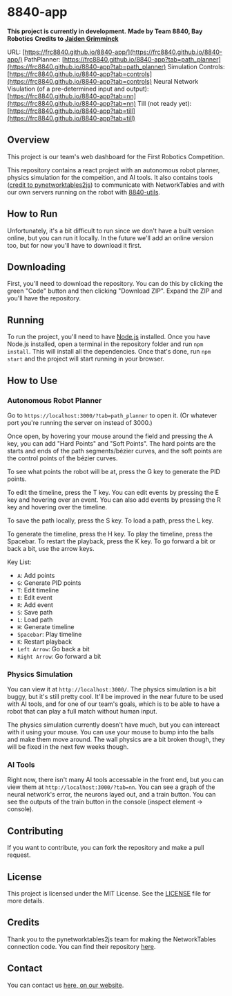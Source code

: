 # 8840-app

**This project is currently in development.**
**Made by Team 8840, Bay Robotics**
**Credits to [Jaiden Grimminck](https://github.com/JaidenAGrimminck)**

URL: [https://frc8840.github.io/8840-app/](https://frc8840.github.io/8840-app/)
PathPlanner: [https://frc8840.github.io/8840-app?tab=path_planner](https://frc8840.github.io/8840-app?tab=path_planner)
Simulation Controls: [https://frc8840.github.io/8840-app?tab=controls](https://frc8840.github.io/8840-app?tab=controls)
Neural Network Visulation (of a pre-determined input and output): [https://frc8840.github.io/8840-app?tab=nn](https://frc8840.github.io/8840-app?tab=nn)
Till (not ready yet): [https://frc8840.github.io/8840-app?tab=till](https://frc8840.github.io/8840-app?tab=till)

## Overview

This project is our team's web dashboard for the First Robotics Competition.

This repository contains a react project with an autonomous robot planner, physics simulation for the compeition, and AI tools. It also contains tools ([credit to pynetworktables2js](https://github.com/robotpy/pynetworktables2js)) to communicate with NetworkTables and with our own servers running on the robot with [8840-utils](https://github.com/frc8840/).

## How to Run

Unfortunately, it's a bit difficult to run since we don't have a built version online, but you can run it locally. In the future we'll add an online version too, but for now you'll have to download it first.

## Downloading

First, you'll need to download the repository. You can do this by clicking the green "Code" button and then clicking "Download ZIP". Expand the ZIP and you'll have the repository.

## Running

To run the project, you'll need to have [Node.js](https://nodejs.org/en/) installed. Once you have Node.js installed, open a terminal in the repository folder and run `npm install`. This will install all the dependencies. Once that's done, run `npm start` and the project will start running in your browser.

## How to Use

### Autonomous Robot Planner

Go to `https://localhost:3000/?tab=path_planner` to open it. (Or whatever port you're running the server on instead of 3000.)

Once open, by hovering your mouse around the field and pressing the A key, you can add "Hard Points" and "Soft Points". The hard points are the starts and ends of the path segments/bézier curves, and the soft points are the control points of the bézier curves.

To see what points the robot will be at, press the G key to generate the PID points.

To edit the timeline, press the T key. You can edit events by pressing the E key and hovering over an event. You can also add events by pressing the R key and hovering over the timeline.

To save the path locally, press the S key. To load a path, press the L key.

To generate the timeline, press the H key. To play the timeline, press the Spacebar. To restart the playback, press the K key. To go forward a bit or back a bit, use the arrow keys.

Key List:
- `A`: Add points
- `G`: Generate PID points
- `T`: Edit timeline
- `E`: Edit event
- `R`: Add event
- `S`: Save path
- `L`: Load path
- `H`: Generate timeline
- `Spacebar`: Play timeline
- `K`: Restart playback
- `Left Arrow`: Go back a bit
- `Right Arrow`: Go forward a bit

### Physics Simulation

You can view it at `http://localhost:3000/`. The physics simulation is a bit buggy, but it's still pretty cool. It'll be improved in the near future to be used with AI tools, and for one of our team's goals, which is to be able to have a robot that can play a full match without human input.

The physics simulation currently doesn't have much, but you can intereact with it using your mouse. You can use your mouse to bump into the balls and make them move around. The wall physics are a bit broken though, they will be fixed in the next few weeks though.

### AI Tools

Right now, there isn't many AI tools accessable in the front end, but you can view them at `http://localhost:3000/?tab=nn`. You can see a graph of the neural network's error, the neurons layed out, and a train button. You can see the outputs of the train button in the console (inspect element -> console).

## Contributing

If you want to contribute, you can fork the repository and make a pull request.

## License

This project is licensed under the MIT License. See the [LICENSE](LICENSE) file for more details.

## Credits

Thank you to the pynetworktables2js team for making the NetworkTables connection code. You can find their repository [here](https://github.com/robotpy/pynetworktables2js).

## Contact

You can contact us [here, on our website](https://www.team8840.org/contact).